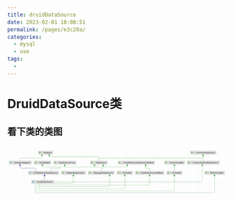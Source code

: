 ```yaml
---
title: druidDataSource
date: 2023-02-01 18:08:51
permalink: /pages/e3c20a/
categories:
  - mysql
  - use
tags:
  - 
---
```

# DruidDataSource类

## 看下类的类图
![](./img/druidDataSource/2022-08-02-09-42-19.png)

